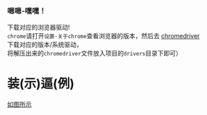 ### 嗯嗯-嘿嘿！   
下载对应的浏览器驱动!   
   `chrome`请打开`设置-关于chrome`查看浏览器的版本，然后去 [chromedriver](http://chromedriver.storage.googleapis.com/index.html)   
   下载对应的版本/系统驱动，   
   将解压出来的`chromedriver`文件放入项目的`drivers`目录下即可）   
   
   # 装(示)逼(例)    
[如图所示](https://raw.githubusercontent.com/nomoneynolife/CDN/master/get-cookie.png)    
